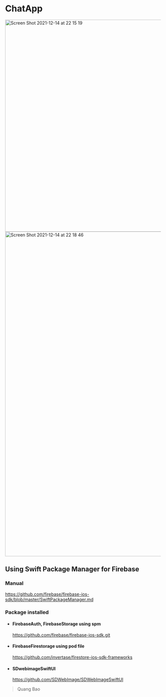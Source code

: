 # ChatApp
<img width="686" alt="Screen Shot 2021-12-14 at 22 15 19" src="https://user-images.githubusercontent.com/66858640/146025872-9c697767-e4a3-47f6-bb52-040280bbcc46.png">

<img width="1051" alt="Screen Shot 2021-12-14 at 22 18 46" src="https://user-images.githubusercontent.com/66858640/146026471-0b688609-7e83-47ec-a165-1bbd2c4c0a68.png">



## Using Swift Package Manager for Firebase
### Manual 
https://github.com/firebase/firebase-ios-sdk/blob/master/SwiftPackageManager.md
### Package installed
  - #### FirebaseAuth, FirebaseStorage using spm 
    https://github.com/firebase/firebase-ios-sdk.git
  - #### FirebaseFirestorage using pod file
    https://github.com/invertase/firestore-ios-sdk-frameworks
  - #### SDwebimageSwiftUI
    https://github.com/SDWebImage/SDWebImageSwiftUI

>Quang Bao
